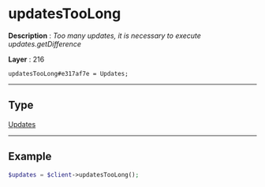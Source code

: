 # updatesTooLong

**Description** : *Too many updates, it is necessary to execute updates\.getDifference*

**Layer** : 216

```tl
updatesTooLong#e317af7e = Updates;
```

---

## Type

[Updates](type/Updates)

---

## Example

```php
$updates = $client->updatesTooLong();
```
